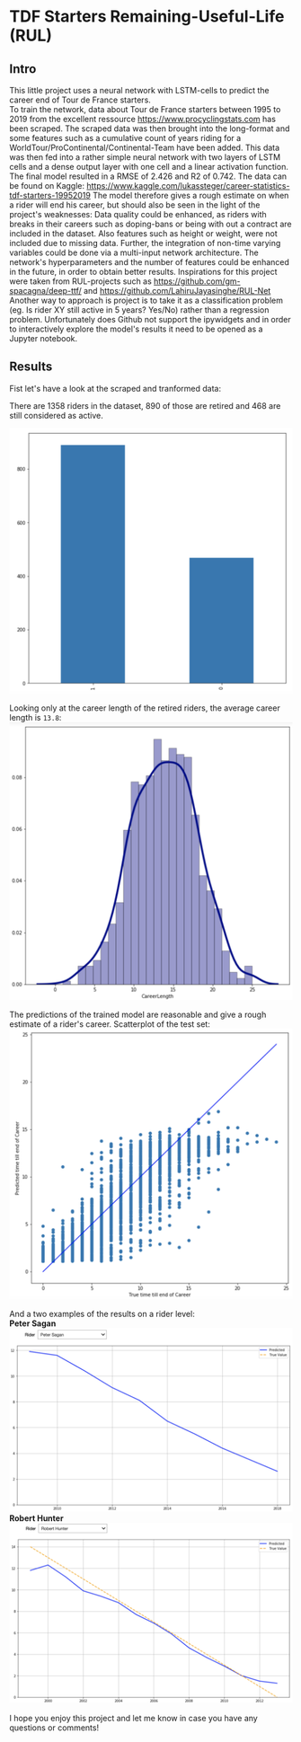 # TDF Starters Remaining-Useful-Life (RUL)

## Intro
This little project uses a neural network with LSTM-cells to predict the career end of Tour de France starters.  
To train the network, data about Tour de France starters between 1995 to 2019 from the excellent ressource https://www.procyclingstats.com has been scraped. The scraped data was then brought into the long-format and some features such as a cumulative count of years riding for a WorldTour/ProContinental/Continental-Team have been added. This data was then fed into a rather simple neural network with two layers of LSTM cells and a dense output layer with one cell and a linear activation function. The final model resulted in a RMSE of 2.426 and R2 of 0.742.
The data can be found on Kaggle: https://www.kaggle.com/lukassteger/career-statistics-tdf-starters-19952019
The model therefore gives a rough estimate on when a rider will end his career, but should also be seen in the light of the project's weaknesses: Data quality could be enhanced, as riders with breaks in their careers such as doping-bans or being with out a contract are included in the dataset. Also features such as height or weight, were not included due to missing data. Further, the integration of non-time varying variables could be done via a multi-input network architecture. The network's hyperparameters and the number of features could be enhanced in the future, in order to obtain better results.
Inspirations for this project were taken from RUL-projects such as https://github.com/gm-spacagna/deep-ttf/ and https://github.com/LahiruJayasinghe/RUL-Net
Another way to approach is project is to take it as a classification problem (eg. Is rider XY still active in 5 years? Yes/No) rather than a regression problem.
Unfortunately does Github not support the ipywidgets and in order to interactively explore the model's results it need to be opened as a Jupyter notebook.

## Results
Fist let's have a look at the scraped and tranformed data:  
  
There are 1358 riders in the dataset, 890 of those are retired and 468 are still considered as active.

![retired_active](https://github.com/quickcoffee/TDF-Starters-RUL/blob/master/plots/active_retired.png?raw=true "Retired vs. Active riders")

Looking only at the career length of the retired riders, the average career length is `13.8`:
![Career Length](https://github.com/quickcoffee/TDF-Starters-RUL/blob/master/plots/career-length.png?raw=true "Career Length")

The predictions of the trained model are reasonable and give a rough estimate of a rider's career.
Scatterplot of the test set:  
![scatter_plot](https://github.com/quickcoffee/TDF-Starters-RUL/blob/master/plots/scatter_test.png?raw=true "Scatter Plot True vs. Predicted")

And a two examples of the results on a rider level:  
**Peter Sagan**
![PS_plot](https://github.com/quickcoffee/TDF-Starters-RUL/blob/master/plots/widget_plot.png?raw=true "Peter Sagan Predicted")
**Robert Hunter**
![RH_plot](https://github.com/quickcoffee/TDF-Starters-RUL/blob/master/plots/rh_plot.png?raw=true "Robert Hunter Predicted")

I hope you enjoy this project and let me know in case you have any questions or comments!
